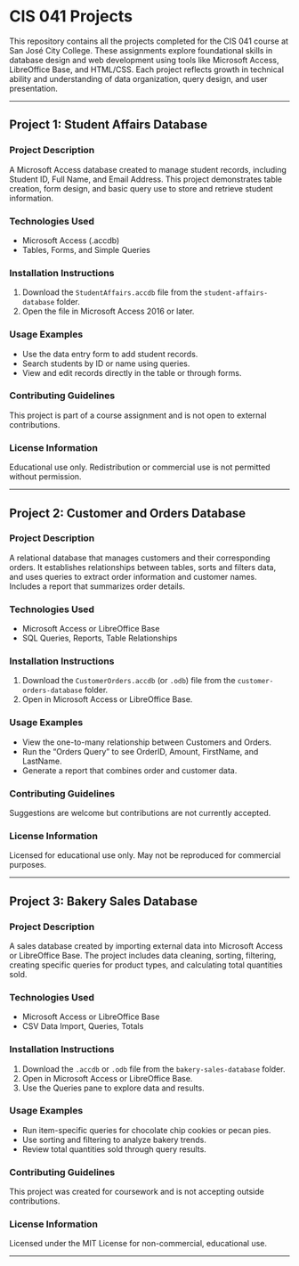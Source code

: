 # CIS 041 Projects

This repository contains all the projects completed for the CIS 041 course at San José City College. These assignments explore foundational skills in database design and web development using tools like Microsoft Access, LibreOffice Base, and HTML/CSS. Each project reflects growth in technical ability and understanding of data organization, query design, and user presentation.

---

## Project 1: Student Affairs Database

### Project Description
A Microsoft Access database created to manage student records, including Student ID, Full Name, and Email Address. This project demonstrates table creation, form design, and basic query use to store and retrieve student information.

### Technologies Used
- Microsoft Access (.accdb)
- Tables, Forms, and Simple Queries

### Installation Instructions
1. Download the `StudentAffairs.accdb` file from the `student-affairs-database` folder.
2. Open the file in Microsoft Access 2016 or later.

### Usage Examples
- Use the data entry form to add student records.
- Search students by ID or name using queries.
- View and edit records directly in the table or through forms.

### Contributing Guidelines
This project is part of a course assignment and is not open to external contributions.

### License Information
Educational use only. Redistribution or commercial use is not permitted without permission.

---

## Project 2: Customer and Orders Database

### Project Description
A relational database that manages customers and their corresponding orders. It establishes relationships between tables, sorts and filters data, and uses queries to extract order information and customer names. Includes a report that summarizes order details.

### Technologies Used
- Microsoft Access or LibreOffice Base
- SQL Queries, Reports, Table Relationships

### Installation Instructions
1. Download the `CustomerOrders.accdb` (or `.odb`) file from the `customer-orders-database` folder.
2. Open in Microsoft Access or LibreOffice Base.

### Usage Examples
- View the one-to-many relationship between Customers and Orders.
- Run the “Orders Query” to see OrderID, Amount, FirstName, and LastName.
- Generate a report that combines order and customer data.

### Contributing Guidelines
Suggestions are welcome but contributions are not currently accepted.

### License Information
Licensed for educational use only. May not be reproduced for commercial purposes.

---

## Project 3: Bakery Sales Database

### Project Description
A sales database created by importing external data into Microsoft Access or LibreOffice Base. The project includes data cleaning, sorting, filtering, creating specific queries for product types, and calculating total quantities sold.

### Technologies Used
- Microsoft Access or LibreOffice Base
- CSV Data Import, Queries, Totals

### Installation Instructions
1. Download the `.accdb` or `.odb` file from the `bakery-sales-database` folder.
2. Open in Microsoft Access or LibreOffice Base.
3. Use the Queries pane to explore data and results.

### Usage Examples
- Run item-specific queries for chocolate chip cookies or pecan pies.
- Use sorting and filtering to analyze bakery trends.
- Review total quantities sold through query results.

### Contributing Guidelines
This project was created for coursework and is not accepting outside contributions.

### License Information
Licensed under the MIT License for non-commercial, educational use.

---
